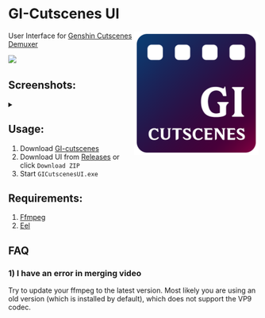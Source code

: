 # GI-Cutscenes UI

<img src="github/images/icons/UI/ui-1.png" height="250px" align="right">

User Interface for [Genshin Cutscenes Demuxer](https://github.com/ToaHartor/GI-cutscenes)

<img src="https://shields.io/badge/version-v0.2.0-blue">

## Screenshots:
<details>
  <summary></summary>
  <img src="github/images/main.png" width="550px">
  <img src="github/images/settings.png" width="550px">
  <img src="github/images/animation_low.gif">
</details>

## Usage:
1. Download [GI-cutscenes](https://github.com/ToaHartor/GI-cutscenes)
2. Download UI from [Releases](https://github.com/SuperZombi/GICutscenesUI/releases) or click ```Download ZIP```
3. Start ```GICutscenesUI.exe```

## Requirements:
1. [Ffmpeg](https://ffmpeg.org/)
2. [Eel](https://pypi.org/project/Eel/)

## FAQ
### 1) I have an error in merging video
Try to update your ffmpeg to the latest version. Most likely you are using an old version (which is installed by default), which does not support the VP9 codec.
